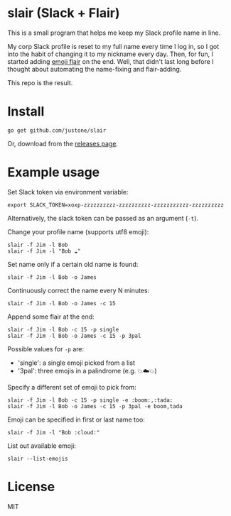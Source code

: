 # slair (Slack + Flair)

This is a small program that helps me keep my Slack profile name in line.

My corp Slack profile is reset to my full name every time I log in, so I got
into the habit of changing it to my nickname every day.  Then, for fun,
I started adding [emoji flair](http://emojipedia.org/) on the end.  Well, that
didn't last long before I thought about automating the name-fixing and
flair-adding.

This repo is the result.

# Install

```
go get github.com/justone/slair
```

Or, download from the [releases page](https://github.com/justone/slair/releases).

# Example usage

Set Slack token via environment variable:

```
export SLACK_TOKEN=xoxp-zzzzzzzzzz-zzzzzzzzzz-zzzzzzzzzzz-zzzzzzzzzz
```

Alternatively, the slack token can be passed as an argument (`-t`).

Change your profile name (supports utf8 emoji):

```
slair -f Jim -l Bob
slair -f Jim -l "Bob ☁️"
```

Set name only if a certain old name is found:

```
slair -f Jim -l Bob -o James
```

Continuously correct the name every N minutes:

```
slair -f Jim -l Bob -o James -c 15
```

Append some flair at the end:

```
slair -f Jim -l Bob -c 15 -p single
slair -f Jim -l Bob -o James -c 15 -p 3pal
```

Possible values for `-p` are:

* 'single': a single emoji picked from a list
* '3pal': three emojis in a palindrome (e.g. 💥☁️💥)

Specify a different set of emoji to pick from:

```
slair -f Jim -l Bob -c 15 -p single -e :boom:,:tada:
slair -f Jim -l Bob -o James -c 15 -p 3pal -e boom,tada
```

Emoji can be specified in first or last name too:

```
slair -f Jim -l "Bob :cloud:"
```

List out available emoji:

```
slair --list-emojis
```

# License

MIT
